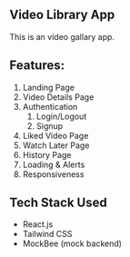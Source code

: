 ## Video Library App

This is an video gallary app.

## Features:
1. Landing Page
2. Video Details Page
3. Authentication
    1. Login/Logout
    2. Signup
4. Liked Video Page
5. Watch Later Page
6. History Page
7. Loading & Alerts
8. Responsiveness

## Tech Stack Used
- React.js
- Tailwind CSS
- MockBee (mock backend)